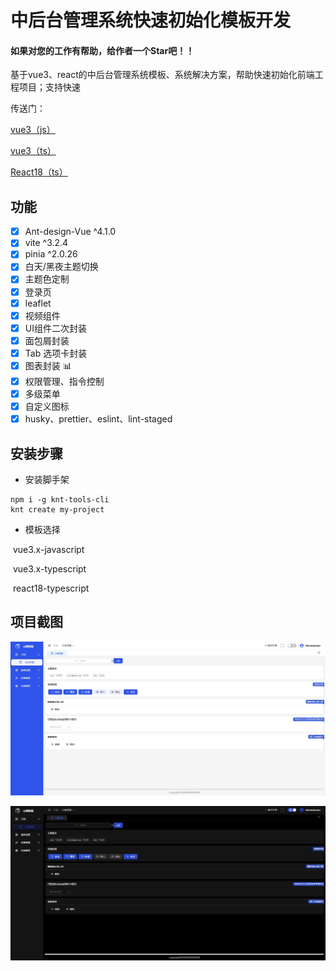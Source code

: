 # 中后台管理系统快速初始化模板开发

#### 如果对您的工作有帮助，给作者一个Star吧！！

基于vue3、react的中后台管理系统模板、系统解决方案，帮助快速初始化前端工程项目；支持快速

传送门：

[vue3（js）](https://github.com/lunjingjie/vue-react-template/tree/vue-3.x-basic)

[vue3（ts）](https://github.com/lunjingjie/vue-react-template/tree/vue-3.x-ts)

[React18（ts）](https://github.com/lunjingjie/vue-react-template/tree/react-18-ts)

## 功能

-   [x] Ant-design-Vue ^4.1.0
-   [x] vite ^3.2.4
-   [x] pinia ^2.0.26
-   [x] 白天/黑夜主题切换
-   [x] 主题色定制
-   [x] 登录页
-   [x] leaflet
-   [x] 视频组件
-   [x] UI组件二次封装
-   [x] 面包屑封装
-   [x] Tab 选项卡封装
-   [x] 图表封装 :bar_chart:
-   [x] 权限管理、指令控制
-   [x] 多级菜单
-   [x] 自定义图标
-   [x] husky、prettier、eslint、lint-staged

## 安装步骤

- 安装脚手架

```shell
npm i -g knt-tools-cli
knt create my-project
```

- 模板选择

​	vue3.x-javascript

​	vue3.x-typescript

​	react18-typescript

## 项目截图

![image-20240204090249357](shotscreen/light.png)

![image-20240204090230595](shotscreen/dark.png)


